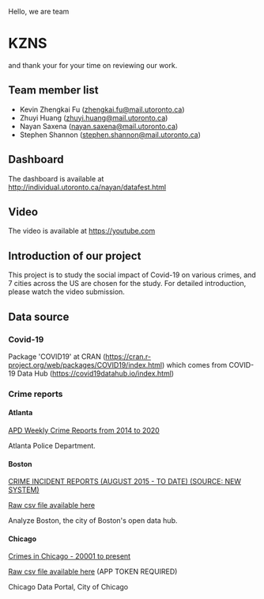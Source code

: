 Hello, 
we are team
# KZNS
and thank your for your time on reviewing our work.

## Team member list
- Kevin Zhengkai Fu (zhengkai.fu@mail.utoronto.ca)
- Zhuyi Huang (zhuyi.huang@mail.utoronto.ca)
- Nayan Saxena (nayan.saxena@mail.utoronto.ca)
- Stephen Shannon (stephen.shannon@mail.utoronto.ca)

## Dashboard
The dashboard is available at
http://individual.utoronto.ca/nayan/datafest.html

## Video
The video is available at 
https://youtube.com

## Introduction of our project
This project is to study the social impact of Covid-19 on various crimes, and 7 cities across the US are chosen for the study. 
For detailed introduction, please watch the video submission.

## Data source
### Covid-19
Package 'COVID19' at CRAN (https://cran.r-project.org/web/packages/COVID19/index.html)
which comes from COVID-19 Data Hub (https://covid19datahub.io/index.html)

### Crime reports
#### Atlanta
[APD Weekly Crime Reports from 2014 to 2020](https://www.atlantapd.org/i-want-to/crime-data-downloads)

Atlanta Police Department.

#### Boston
[CRIME INCIDENT REPORTS (AUGUST 2015 - TO DATE) (SOURCE: NEW SYSTEM)](https://data.boston.gov/dataset/crime-incident-reports-august-2015-to-date-source-new-system)

[Raw csv file available here](https://data.boston.gov/dataset/6220d948-eae2-4e4b-8723-2dc8e67722a3/resource/12cb3883-56f5-47de-afa5-3b1cf61b257b/download/tmpqy9o_jgd.csv)

Analyze Boston, the city of Boston's open data hub. 

#### Chicago
[Crimes in Chicago - 20001 to present](https://data.cityofchicago.org/Public-Safety/Crimes-2001-to-present/ijzp-q8t2)

[Raw csv file available here](https://data.cityofchicago.org/resource/ijzp-q8t2.csv) (APP TOKEN REQUIRED)

Chicago Data Portal, City of Chicago
